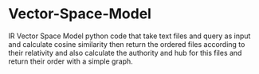 # Vector-Space-Model
IR Vector Space Model python code that take text files and query as input and calculate cosine similarity then return the ordered files according to their relativity and also calculate the authority and hub for this files and return their order with a simple graph. 
